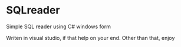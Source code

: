 # SQLreader
Simple SQL reader using C# windows form

Writen in visual studio, if that help on your end.
Other than that, enjoy
